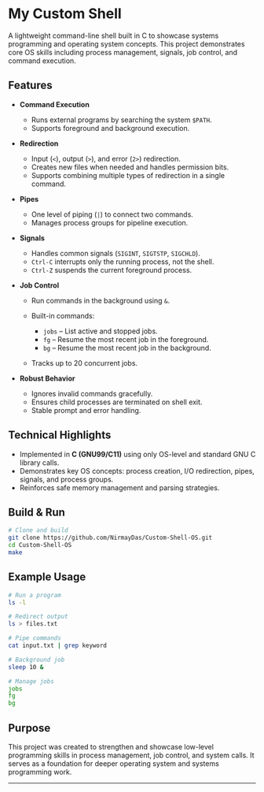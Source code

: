 # My Custom Shell

A lightweight command-line shell built in C to showcase systems programming and operating system concepts. This project demonstrates core OS skills including process management, signals, job control, and command execution.

## Features

* **Command Execution**

  * Runs external programs by searching the system `$PATH`.
  * Supports foreground and background execution.

* **Redirection**

  * Input (`<`), output (`>`), and error (`2>`) redirection.
  * Creates new files when needed and handles permission bits.
  * Supports combining multiple types of redirection in a single command.

* **Pipes**

  * One level of piping (`|`) to connect two commands.
  * Manages process groups for pipeline execution.

* **Signals**

  * Handles common signals (`SIGINT`, `SIGTSTP`, `SIGCHLD`).
  * `Ctrl-C` interrupts only the running process, not the shell.
  * `Ctrl-Z` suspends the current foreground process.

* **Job Control**

  * Run commands in the background using `&`.
  * Built-in commands:

    * `jobs` – List active and stopped jobs.
    * `fg` – Resume the most recent job in the foreground.
    * `bg` – Resume the most recent job in the background.
  * Tracks up to 20 concurrent jobs.

* **Robust Behavior**

  * Ignores invalid commands gracefully.
  * Ensures child processes are terminated on shell exit.
  * Stable prompt and error handling.

## Technical Highlights

* Implemented in **C (GNU99/C11)** using only OS-level and standard GNU C library calls.
* Demonstrates key OS concepts: process creation, I/O redirection, pipes, signals, and process groups.
* Reinforces safe memory management and parsing strategies.

## Build & Run

```bash
# Clone and build
git clone https://github.com/NirmayDas/Custom-Shell-OS.git
cd Custom-Shell-OS
make
```

## Example Usage

```bash
# Run a program
ls -l

# Redirect output
ls > files.txt

# Pipe commands
cat input.txt | grep keyword

# Background job
sleep 10 &

# Manage jobs
jobs
fg
bg
```

## Purpose

This project was created to strengthen and showcase low-level programming skills in process management, job control, and system calls. It serves as a foundation for deeper operating system and systems programming work.

---


